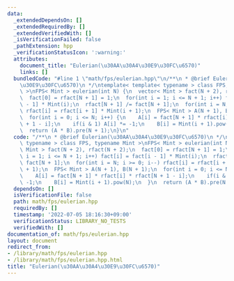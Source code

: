 ```yaml
---
data:
  _extendedDependsOn: []
  _extendedRequiredBy: []
  _extendedVerifiedWith: []
  _isVerificationFailed: false
  _pathExtension: hpp
  _verificationStatusIcon: ':warning:'
  attributes:
    document_title: "Eulerian(\u30AA\u30A4\u30E9\u30FC\u6570)"
    links: []
  bundledCode: "#line 1 \"math/fps/eulerian.hpp\"\n/**\n * @brief Eulerian(\u30AA\u30A4\
    \u30E9\u30FC\u6570)\n */\ntemplate< template< typename > class FPS, typename Mint\
    \ >\nFPS< Mint > eulerian(int N) {\n  vector< Mint > fact(N + 2), rfact(N + 2);\n\
    \  fact[0] = rfact[N + 1] = 1;\n  for(int i = 1; i <= N + 1; i++) fact[i] = fact[i\
    \ - 1] * Mint(i);\n  rfact[N + 1] /= fact[N + 1];\n  for(int i = N; i >= 0; i--)\
    \ rfact[i] = rfact[i + 1] * Mint(i + 1);\n  FPS< Mint > A(N + 1), B(N + 1);\n\
    \  for(int i = 0; i <= N; i++) {\n    A[i] = fact[N + 1] * rfact[i] * rfact[N\
    \ + 1 - i];\n    if(i & 1) A[i] *= -1;\n    B[i] = Mint(i + 1).pow(N);\n  }\n\
    \  return (A * B).pre(N + 1);\n}\n"
  code: "/**\n * @brief Eulerian(\u30AA\u30A4\u30E9\u30FC\u6570)\n */\ntemplate< template<\
    \ typename > class FPS, typename Mint >\nFPS< Mint > eulerian(int N) {\n  vector<\
    \ Mint > fact(N + 2), rfact(N + 2);\n  fact[0] = rfact[N + 1] = 1;\n  for(int\
    \ i = 1; i <= N + 1; i++) fact[i] = fact[i - 1] * Mint(i);\n  rfact[N + 1] /=\
    \ fact[N + 1];\n  for(int i = N; i >= 0; i--) rfact[i] = rfact[i + 1] * Mint(i\
    \ + 1);\n  FPS< Mint > A(N + 1), B(N + 1);\n  for(int i = 0; i <= N; i++) {\n\
    \    A[i] = fact[N + 1] * rfact[i] * rfact[N + 1 - i];\n    if(i & 1) A[i] *=\
    \ -1;\n    B[i] = Mint(i + 1).pow(N);\n  }\n  return (A * B).pre(N + 1);\n}\n"
  dependsOn: []
  isVerificationFile: false
  path: math/fps/eulerian.hpp
  requiredBy: []
  timestamp: '2022-07-05 18:16:30+09:00'
  verificationStatus: LIBRARY_NO_TESTS
  verifiedWith: []
documentation_of: math/fps/eulerian.hpp
layout: document
redirect_from:
- /library/math/fps/eulerian.hpp
- /library/math/fps/eulerian.hpp.html
title: "Eulerian(\u30AA\u30A4\u30E9\u30FC\u6570)"
---
```

